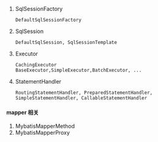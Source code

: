 1. SqlSessionFactory
   ```text
   DefaultSqlSessionFactory
   ```
2. SqlSession
    ```text
    DefaultSqlSession, SqlSessionTemplate
    ```
3. Executor
    ```text
    CachingExecutor
    BaseExecutor,SimpleExecutor,BatchExecutor, ...
    ```
4. StatementHandler
    ```text
    RoutingStatementHandler, PreparedStatementHandler, SimpleStatementHandler, CallableStatementHandler
    ```
#### mapper 相关
1. MybatisMapperMethod
2. MybatisMapperProxy
